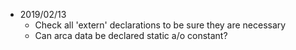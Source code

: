 - 2019/02/13
    + Check all 'extern' declarations to be sure they are necessary
    + Can arca data be declared static a/o constant?
    
